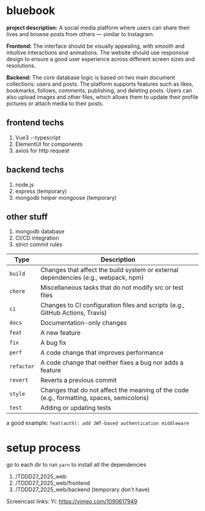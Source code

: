 # bluebook
**project description:**
A social media platform where users can share their lives and browse posts from others — similar to Instagram.

**Frontend:**
The interface should be visually appealing, with smooth and intuitive interactions and animations. The website should use responsive design to ensure a good user experience across different screen sizes and resolutions.

**Backend:**
The core database logic is based on two main document collections: users and posts.
The platform supports features such as likes, bookmarks, follows, comments, publishing, and deleting posts.
Users can also upload images and other files, which allows them to update their profile pictures or attach media to their posts.
## frontend techs

1. Vue3 --typescript
2. ElementUI for components
3. axios for http request

## backend techs
1. node.js
2. express (temporary)
3. mongodb helper mongoose (temporary)

## other stuff

1. mongodb database
2. CI/CD integration
3. strict commit rules

| Type      | Description                                                                 |
|-----------|-----------------------------------------------------------------------------|
| `build`   | Changes that affect the build system or external dependencies (e.g., webpack, npm) |
| `chore`   | Miscellaneous tasks that do not modify src or test files                   |
| `ci`      | Changes to CI configuration files and scripts (e.g., GitHub Actions, Travis) |
| `docs`    | Documentation-only changes                                                  |
| `feat`    | A new feature                                                               |
| `fix`     | A bug fix                                                                   |
| `perf`    | A code change that improves performance                                     |
| `refactor`| A code change that neither fixes a bug nor adds a feature                  |
| `revert`  | Reverts a previous commit                                                   |
| `style`   | Changes that do not affect the meaning of the code (e.g., formatting, spaces, semicolons) |
| `test`    | Adding or updating tests                                                    |

a good example: `feat(auth): add JWT-based authentication middleware`

# setup process
go to each dir to run ```yarn``` to install all the dependencies

1. /TDDD27_2025_web
2. /TDDD27_2025_web/frontend 
3. /TDDD27_2025_web/backend (temporary don't have)

Screencast links:
Yi: https://vimeo.com/1090617949
